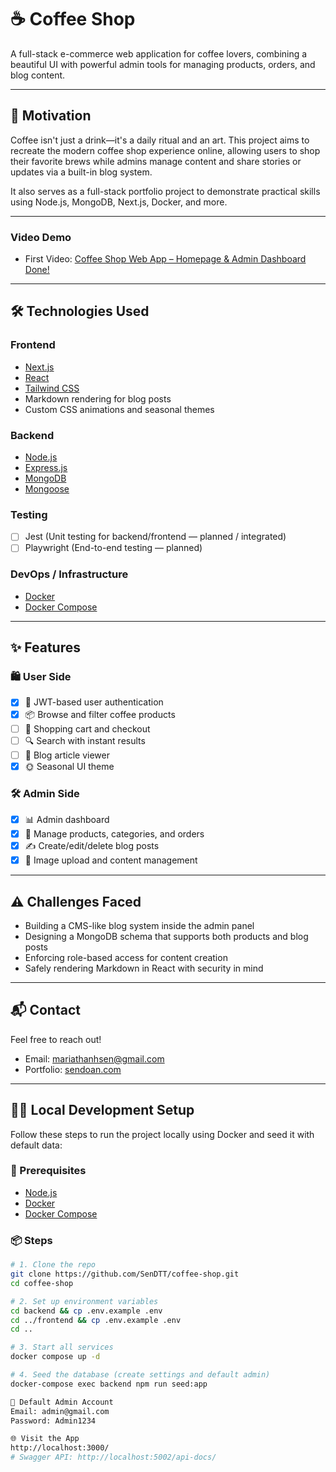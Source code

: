 # ☕ Coffee Shop

A full-stack e-commerce web application for coffee lovers, combining a beautiful UI with powerful admin tools for managing products, orders, and blog content.

---

## 🚀 Motivation

Coffee isn't just a drink—it's a daily ritual and an art. This project aims to recreate the modern coffee shop experience online, allowing users to shop their favorite brews while admins manage content and share stories or updates via a built-in blog system.

It also serves as a full-stack portfolio project to demonstrate practical skills using Node.js, MongoDB, Next.js, Docker, and more.

---

### Video Demo

- First Video: [Coffee Shop Web App – Homepage & Admin Dashboard Done!](https://www.youtube.com/watch?v=8oW5HHJpi-U)

---
## 🛠️ Technologies Used

### Frontend
- [Next.js](https://nextjs.org/)
- [React](https://reactjs.org/)
- [Tailwind CSS](https://tailwindcss.com/)
- Markdown rendering for blog posts
- Custom CSS animations and seasonal themes

### Backend
- [Node.js](https://nodejs.org/)
- [Express.js](https://expressjs.com/)
- [MongoDB](https://www.mongodb.com/)
- [Mongoose](https://mongoosejs.com/)

### Testing
- [ ] Jest (Unit testing for backend/frontend — planned / integrated)
- [ ] Playwright (End-to-end testing — planned)

### DevOps / Infrastructure
- [Docker](https://www.docker.com/)
- [Docker Compose](https://docs.docker.com/compose/)

---

## ✨ Features

### 🛍️ User Side
- [x] 👤 JWT-based user authentication
- [x] 📦 Browse and filter coffee products
- [ ] 🛒 Shopping cart and checkout
- [ ] 🔍 Search with instant results
- [ ] 📰 Blog article viewer
- [x] 🌞 Seasonal UI theme 

### 🛠️ Admin Side
- [x] 📊 Admin dashboard
- [x] 🧾 Manage products, categories, and orders
- [x] ✍️ Create/edit/delete blog posts
- [x] 📁 Image upload and content management

---

## ⚠️ Challenges Faced

- Building a CMS-like blog system inside the admin panel
- Designing a MongoDB schema that supports both products and blog posts
- Enforcing role-based access for content creation
- Safely rendering Markdown in React with security in mind

---

## 📬 Contact

Feel free to reach out!

- Email: [mariathanhsen@gmail.com](mailto:mariathanhsen@gmail.com)  
- Portfolio: [sendoan.com](https://sendoan.com)

---

## 🧑‍💻 Local Development Setup

Follow these steps to run the project locally using Docker and seed it with default data:

### 🔧 Prerequisites

- [Node.js](https://nodejs.org/)
- [Docker](https://www.docker.com/)
- [Docker Compose](https://docs.docker.com/compose/)

### 📦 Steps

```bash
# 1. Clone the repo
git clone https://github.com/SenDTT/coffee-shop.git 
cd coffee-shop

# 2. Set up environment variables
cd backend && cp .env.example .env
cd ../frontend && cp .env.example .env
cd ..

# 3. Start all services
docker compose up -d

# 4. Seed the database (create settings and default admin)
docker-compose exec backend npm run seed:app

🧪 Default Admin Account
Email: admin@gmail.com  
Password: Admin1234

🌐 Visit the App
http://localhost:3000/
# Swagger API: http://localhost:5002/api-docs/
